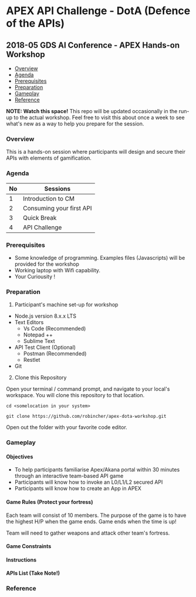 # APEX API Challenge - DotA (Defence of the APIs)
## 2018-05 GDS AI Conference - APEX Hands-on Workshop

 * [Overview](#overview)
 * [Agenda](#agenda)
 * [Prerequisites](#prerequisites)
 * [Preparation](#preparation)
 * [Gameplay](#gameplay)
 * [Reference](#reference)

**NOTE: Watch this space!** This repo will be updated occasionally in the run-up to the actual workshop. Feel free to visit this about once a week to see what's new as a way to help you prepare for the session.

### Overview

This is a hands-on session where participants will design and secure their APIs with elements of gamification.

### Agenda

| No | Sessions |
| --- | --- |
| 1 | Introduction to CM |
| 2 | Consuming your first API |
| 3 | Quick Break |
| 4 | API Challenge |

### Prerequisites

- Some knowledge of programming. Examples files (Javascripts) will be provided for the workshop
- Working laptop with Wifi capability.
- Your Curiousity !

### Preparation

1) Participant's machine set-up for workshop

- Node.js version 8.x.x LTS
- Text Editors 
    - Vs Code (Recommended)
    - Notepad ++
    - Sublime Text
- API Test Client (Optional) 
    - Postman (Recommended)
    - Restlet 
- Git 

2) Clone this Repository

Open your terminal / command prompt, and navigate to your local's workspace. You will clone this repository to that location.

```
cd <somelocation in your system>

git clone https://github.com/robincher/apex-dota-workshop.git
```

Open out the folder with your favorite code editor.

### Gameplay

#### Objectives
- To help participants familiarise Apex/Akana portal within 30 minutes through an interactive team-based API game
- Participants will know how to invoke an L0/L1/L2 secured API 
- Participants will know how to create an App in APEX

#### Game Rules (Protect your fortress)
Each team will consist of 10 members. The purpose of the game is to have the highest H/P when the game ends. Game ends when the time is up!

Team will need to gather weapons and attack other team's fortress.

#### Game Constraints

#### Instructions

#### APIs List (Take Note!)

### Reference
